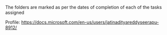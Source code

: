 The folders are marked as per the dates of completion of each of the tasks assigned

Profile: https://docs.microsoft.com/en-us/users/jatinadityareddyseerapu-8912/
